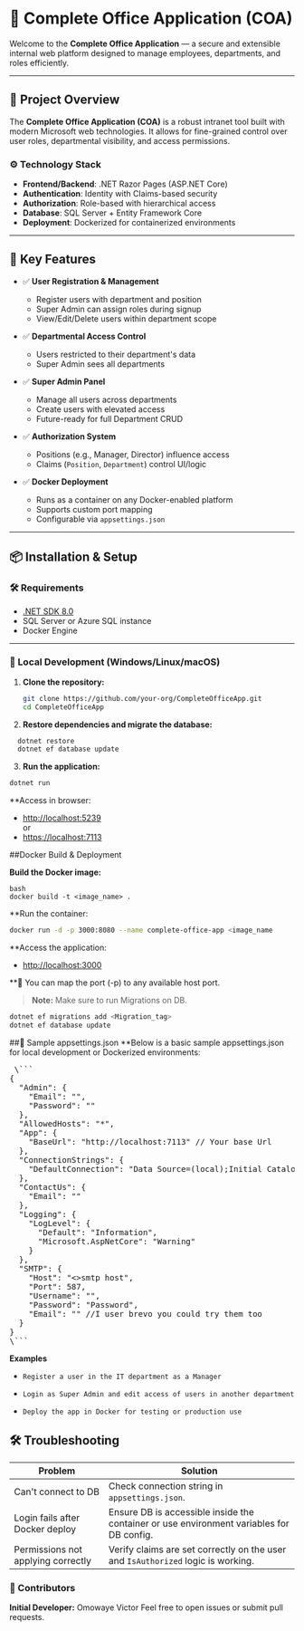 # 🏢 Complete Office Application (COA)

Welcome to the **Complete Office Application** — a secure and extensible internal web platform designed to manage employees, departments, and roles efficiently.

---

## 🚀 Project Overview

The **Complete Office Application (COA)** is a robust intranet tool built with modern Microsoft web technologies. It allows for fine-grained control over user roles, departmental visibility, and access permissions.

### ⚙️ Technology Stack

- **Frontend/Backend**: .NET Razor Pages (ASP.NET Core)
- **Authentication**: Identity with Claims-based security
- **Authorization**: Role-based with hierarchical access
- **Database**: SQL Server + Entity Framework Core
- **Deployment**: Dockerized for containerized environments

---

## 🎯 Key Features

- ✅ **User Registration & Management**
  - Register users with department and position
  - Super Admin can assign roles during signup
  - View/Edit/Delete users within department scope

- ✅ **Departmental Access Control**
  - Users restricted to their department's data
  - Super Admin sees all departments

- ✅ **Super Admin Panel**
  - Manage all users across departments
  - Create users with elevated access
  - Future-ready for full Department CRUD

- ✅ **Authorization System**
  - Positions (e.g., Manager, Director) influence access
  - Claims (`Position`, `Department`) control UI/logic

- ✅ **Docker Deployment**
  - Runs as a container on any Docker-enabled platform
  - Supports custom port mapping
  - Configurable via `appsettings.json`

---

## 📦 Installation & Setup

### 🛠 Requirements

- [.NET SDK 8.0](https://dotnet.microsoft.com/download)
- SQL Server or Azure SQL instance
- Docker Engine

---

### 🔧 Local Development (Windows/Linux/macOS)

1. **Clone the repository:**

   ```bash
   git clone https://github.com/your-org/CompleteOfficeApp.git
   cd CompleteOfficeApp
   
2. **Restore dependencies and migrate the database:**

```bash
  dotnet restore
  dotnet ef database update
```
3. **Run the application:**
```bash
dotnet run
```
**Access in browser:

 - [http://localhost:5239](http://localhost:5239)  
or
- [https://localhost:7113](https://localhost:7113)

##Docker Build & Deployment

**Build the Docker image:**
```
bash
docker build -t <image_name> .
```
**Run the container:
```bash
docker run -d -p 3000:8080 --name complete-office-app <image_name
```
**Access the application:

- [http://localhost:3000](http://localhost:3000)

**📌 You can map the port (-p) to any available host port.

> **Note:** Make sure to run Migrations on DB.
 ```bash
dotnet ef migrations add <Migration_tag>
dotnet ef database update
```

##🔧 Sample appsettings.json
**Below is a basic sample appsettings.json for local development or Dockerized environments:
<pre lang="markdown"> \```
{
  "Admin": {
    "Email": "<Admin Email>",
    "Password": "<Password>"
  },
  "AllowedHosts": "*",
  "App": {
    "BaseUrl": "http://localhost:7113" // Your base Url
  },
  "ConnectionStrings": {
    "DefaultConnection": "Data Source=(local);Initial Catalog=OfficeWebApp;Integrated Security=True;Trust Server Certificate=True;" //Edit as you feel.
  },
  "ContactUs": {
    "Email": "<Contact us mail>"
  },
  "Logging": {
    "LogLevel": {
      "Default": "Information",
      "Microsoft.AspNetCore": "Warning"
    }
  },
  "SMTP": {
    "Host": "<>smtp host",
    "Port": 587,
    "Username": "<user name or email>",
    "Password": "Password",
    "Email": "<relay email>" //I user brevo you could try them too
  }
}
\``` </pre>

**Examples**
- `Register a user in the IT department as a Manager`

- `Login as Super Admin and edit access of users in another department`

- `Deploy the app in Docker for testing or production use`

## 🛠️ Troubleshooting

| Problem                             | Solution                                                                 |
|-------------------------------------|--------------------------------------------------------------------------|
| Can't connect to DB                 | Check connection string in `appsettings.json`.                           |
| Login fails after Docker deploy     | Ensure DB is accessible inside the container or use environment variables for DB config. |
| Permissions not applying correctly  | Verify claims are set correctly on the user and `IsAuthorized` logic is working. |

### 🤝 Contributors
**Initial Developer:** Omowaye Victor
Feel free to open issues or submit pull requests.

